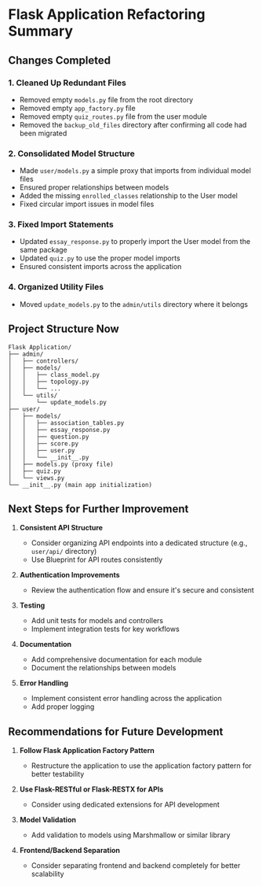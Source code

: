 # Flask Application Refactoring Summary

## Changes Completed

### 1. Cleaned Up Redundant Files
- Removed empty `models.py` file from the root directory
- Removed empty `app_factory.py` file 
- Removed empty `quiz_routes.py` file from the user module
- Removed the `backup_old_files` directory after confirming all code had been migrated

### 2. Consolidated Model Structure
- Made `user/models.py` a simple proxy that imports from individual model files
- Ensured proper relationships between models
- Added the missing `enrolled_classes` relationship to the User model
- Fixed circular import issues in model files

### 3. Fixed Import Statements
- Updated `essay_response.py` to properly import the User model from the same package
- Updated `quiz.py` to use the proper model imports
- Ensured consistent imports across the application

### 4. Organized Utility Files
- Moved `update_models.py` to the `admin/utils` directory where it belongs

## Project Structure Now

```
Flask Application/
├── admin/
│   ├── controllers/
│   ├── models/
│   │   ├── class_model.py
│   │   ├── topology.py
│   │   └── ...
│   └── utils/
│       └── update_models.py
├── user/
│   ├── models/
│   │   ├── association_tables.py
│   │   ├── essay_response.py
│   │   ├── question.py
│   │   ├── score.py
│   │   ├── user.py
│   │   └── __init__.py
│   ├── models.py (proxy file)
│   ├── quiz.py
│   └── views.py
└── __init__.py (main app initialization)
```

## Next Steps for Further Improvement

1. **Consistent API Structure**
   - Consider organizing API endpoints into a dedicated structure (e.g., `user/api/` directory)
   - Use Blueprint for API routes consistently

2. **Authentication Improvements**
   - Review the authentication flow and ensure it's secure and consistent

3. **Testing**
   - Add unit tests for models and controllers
   - Implement integration tests for key workflows

4. **Documentation**
   - Add comprehensive documentation for each module
   - Document the relationships between models

5. **Error Handling**
   - Implement consistent error handling across the application
   - Add proper logging

## Recommendations for Future Development

1. **Follow Flask Application Factory Pattern**
   - Restructure the application to use the application factory pattern for better testability

2. **Use Flask-RESTful or Flask-RESTX for APIs**
   - Consider using dedicated extensions for API development

3. **Model Validation**
   - Add validation to models using Marshmallow or similar library

4. **Frontend/Backend Separation**
   - Consider separating frontend and backend completely for better scalability
